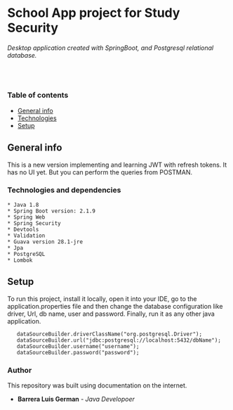 
# School App project for Study Security
###### Desktop application created with SpringBoot, and Postgresql relational database.
<br/>

### Table of contents
* [General info](#general-info)
* [Technologies](#technologies)
* [Setup](#setup)

## General info
This is a new version implementing and learning JWT with refresh tokens. It has no UI yet. But you can perform the queries from POSTMAN. 


### Technologies and dependencies


````
* Java 1.8
* Spring Boot version: 2.1.9
* Spring Web
* Spring Security
* Devtools
* Validation
* Guava version 28.1-jre
* Jpa
* PostgreSQL
* Lombok
````

## Setup
To run this project, install it locally, open it into your IDE, go to the application.properties file and then 
change the database configuration like driver, Url, db name, user and password. Finally, run it as any other java 
application. 

```
   dataSourceBuilder.driverClassName("org.postgresql.Driver");
   dataSourceBuilder.url("jdbc:postgresql://localhost:5432/dbName");
   dataSourceBuilder.username("username");
   dataSourceBuilder.password("password");
```

### Author
This repository was built using documentation on the internet.

* **Barrera Luis German**  - *Java Developoer*




 
 


